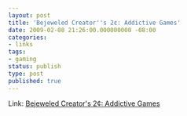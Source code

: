 ```yaml
---
layout: post
title: 'Bejeweled Creator''s 2¢: Addictive Games'
date: 2009-02-08 21:26:00.000000000 -08:00
categories:
- links
tags:
- gaming
status: publish
type: post
published: true
---
```

Link: <a href="http://www.wired.com/print/gaming/gamingreviews/magazine/16-11/pl_games">Bejeweled Creator's 2¢: Addictive Games</a>
